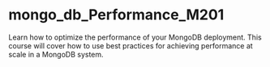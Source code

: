 # mongo_db_Performance_M201
Learn how to optimize the performance of your MongoDB deployment. This course will cover how to use best practices for achieving performance at scale in a MongoDB system.
